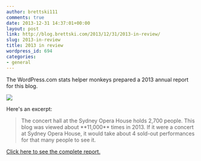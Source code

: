 ```yaml
---
author: brettski111
comments: true
date: 2013-12-31 14:37:01+00:00
layout: post
link: http://blog.brettski.com/2013/12/31/2013-in-review/
slug: 2013-in-review
title: 2013 in review
wordpress_id: 694
categories:
- general
---
```


The WordPress.com stats helper monkeys prepared a 2013 annual report for this blog.

[![](http://www.wordpress.com/wp-content/mu-plugins/annual-reports/img/2012-emailteaser.png)](http://blog.brettski.com/2013/annual-report/)

Here's an excerpt:


<blockquote>The concert hall at the Sydney Opera House holds 2,700 people. This blog was viewed about **11,000** times in 2013. If it were a concert at Sydney Opera House, it would take about 4 sold-out performances for that many people to see it.</blockquote>


[Click here to see the complete report.](http://blog.brettski.com/2013/annual-report/)

